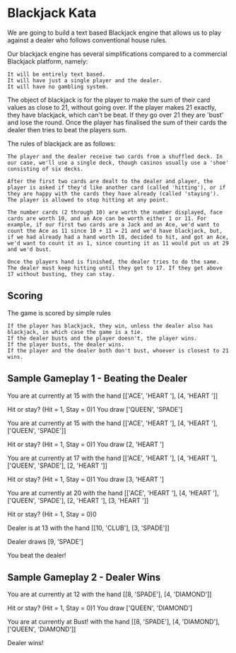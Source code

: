 # Blackjack Kata

We are going to build a text based Blackjack engine that allows us to play against a dealer who follows conventional house rules.

Our blackjack engine has several simplifications compared to a commercial Blackjack platform, namely:

    It will be entirely text based.
    It will have just a single player and the dealer.
    It will have no gambling system.

The object of blackjack is for the player to make the sum of their card values as close to 21, without going over. If the player makes 21 exactly, they have blackjack, which can't be beat. If they go over 21 they are 'bust' and lose the round. Once the player has finalised the sum of their cards the dealer then tries to beat the players sum.

The rules of blackjack are as follows:

    The player and the dealer receive two cards from a shuffled deck. In our case, we'll use a single deck, though casinos usually use a 'shoe' consisting of six decks.

    After the first two cards are dealt to the dealer and player, the player is asked if they'd like another card (called 'hitting'), or if they are happy with the cards they have already (called 'staying'). The player is allowed to stop hitting at any point.

    The number cards (2 through 10) are worth the number displayed, face cards are worth 10, and an Ace can be worth either 1 or 11. For example, if our first two cards are a Jack and an Ace, we'd want to count the Ace as 11 since 10 + 11 = 21 and we'd have blackjack, but, if we had already had a hand worth 18, decided to hit, and got an Ace, we'd want to count it as 1, since counting it as 11 would put us at 29 and we'd bust.

    Once the players hand is finished, the dealer tries to do the same. The dealer must keep hitting until they get to 17. If they get above 17 without busting, they can stay.

## Scoring

The game is scored by simple rules

    If the player has blackjack, they win, unless the dealer also has blackjack, in which case the game is a tie.
    If the dealer busts and the player doesn't, the player wins.
    If the player busts, the dealer wins.
    If the player and the dealer both don't bust, whoever is closest to 21 wins.

## Sample Gameplay 1 - Beating the Dealer

You are at currently at 15
with the hand [['ACE', 'HEART '], [4, 'HEART ']]

Hit or stay? (Hit = 1, Stay = 0)1
You draw ['QUEEN', 'SPADE']

You are at currently at 15
with the hand [['ACE', 'HEART '], [4, 'HEART '], ['QUEEN', 'SPADE']]

Hit or stay? (Hit = 1, Stay = 0)1
You draw [2, 'HEART ']

You are at currently at 17
with the hand [['ACE', 'HEART '], [4, 'HEART '], ['QUEEN', 'SPADE'], [2, 'HEART ']]

Hit or stay? (Hit = 1, Stay = 0)1
You draw [3, 'HEART ']

You are at currently at 20
with the hand [['ACE', 'HEART '], [4, 'HEART '], ['QUEEN', 'SPADE'], [2, 'HEART '], [3, 'HEART ']]

Hit or stay? (Hit = 1, Stay = 0)0

Dealer is at 13
with the hand [[10, 'CLUB'], [3, 'SPADE']]

Dealer draws [9, 'SPADE']

You beat the dealer!

## Sample Gameplay 2 - Dealer Wins

You are at currently at 12
with the hand [[8, 'SPADE'], [4, 'DIAMOND']]

Hit or stay? (Hit = 1, Stay = 0)1
You draw ['QUEEN', 'DIAMOND']

You are at currently at Bust!
with the hand [[8, 'SPADE'], [4, 'DIAMOND'], ['QUEEN', 'DIAMOND']]

Dealer wins!
